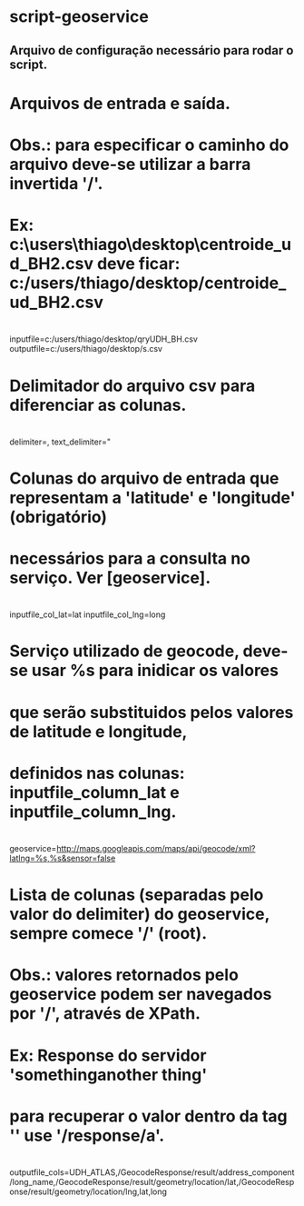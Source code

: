 script-geoservice
=================

Arquivo de configuração necessário para rodar o script.
-----------------------------------------------------------

# Arquivos de entrada e saída.
# Obs.: para especificar o caminho do arquivo deve-se utilizar a barra invertida '/'. 
# Ex: c:\users\thiago\desktop\centroide_ud_BH2.csv deve ficar: c:/users/thiago/desktop/centroide_ud_BH2.csv
#
inputfile=c:/users/thiago/desktop/qryUDH_BH.csv
outputfile=c:/users/thiago/desktop/s.csv


# Delimitador do arquivo csv para diferenciar as colunas.
#
delimiter=,
text_delimiter=\"


# Colunas do arquivo de entrada que representam a 'latitude' e 'longitude' (obrigatório)
# necessários para a consulta no serviço. Ver [geoservice].
#
inputfile_col_lat=lat
inputfile_col_lng=long


# Serviço utilizado de geocode, deve-se usar %s para inidicar os valores 
# que serão substituidos pelos valores de latitude e longitude, 
# definidos nas colunas: inputfile_column_lat e inputfile_column_lng.
#
geoservice=http://maps.googleapis.com/maps/api/geocode/xml?latlng=%s,%s&sensor=false


# Lista de colunas (separadas pelo valor do delimiter) do geoservice, sempre comece '/' (root).
# Obs.: valores retornados pelo geoservice podem ser navegados por '/', através de XPath.
# Ex: Response do servidor '<response><a>something</a><b>another thing</b><response>'
# para recuperar o valor dentro da tag '<a>' use '/response/a'.
#
outputfile_cols=UDH_ATLAS,/GeocodeResponse/result/address_component/long_name,/GeocodeResponse/result/geometry/location/lat,/GeocodeResponse/result/geometry/location/lng,lat,long
